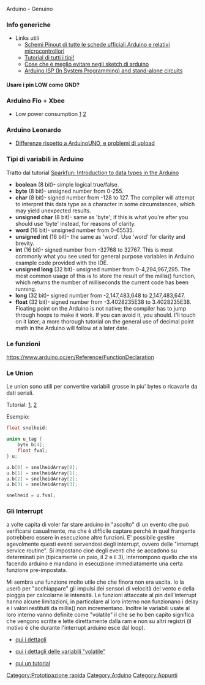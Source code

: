 Arduino - Genuino

### Info generiche

-   Links utili
    -   [Schemi Pinout di tutte le schede ufficiali Arduino e relativi
        microcontrollori](http://www.robot-italy.com/it/blog/progetti/450)
    -   [Tutorial di tutti i
        tipi!](http://tronixstuff.wordpress.com/tutorials/)
    -   [Cose che è meglio evitare negli sketch di
        arduino](http://miscsolutions.wordpress.com/2011/10/16/five-things-i-never-use-in-arduino-projects/)
    -   [Arduino ISP (In System Programming) and stand-alone
        circuits](http://www.open-electronics.org/arduino-isp-in-system-programming-and-stand-alone-circuits/)

#### Usare i pin LOW come GND?

### Arduino Fio + Xbee

-   Low power consumption
    [1](http://www.semifluid.com/2012/09/07/arduino-fio-low-power-setup/)
    [2](http://www.semifluid.com/2012/09/09/arduino-fio-internal-voltmeter-and-thermometer/)

### Arduino Leonardo

-   [Differenze rispetto a ArduinoUNO, e problemi di
    upload](https://sites.google.com/site/stevalenr/wiki/arduino-generico/arduino-leonardo/differenze-con-la-uno-e-problemi-di-upload)

### Tipi di variabili in Arduino

Tratto dal tutorial [Sparkfun: Introduction to data types in the
Arduino](https://learn.sparkfun.com/tutorials/data-types-in-arduino)

-   **boolean** (8 bit)- simple logical true/false.
-   **byte** (8 bit)- unsigned number from 0-255.
-   **char** (8 bit)- signed number from -128 to 127. The compiler will
    attempt to interpret this data type as a character in some
    circumstances, which may yield unexpected results.
-   **unsigned char** (8 bit)- same as 'byte'; if this is what you're
    after you should use 'byte' instead, for reasons of clarity.
-   **word** (16 bit)- unsigned number from 0-65535.
-   **unsigned int** (16 bit)- the same as 'word'. Use 'word' for
    clarity and brevity.
-   **int** (16 bit)- signed number from -32768 to 32767. This is most
    commonly what you see used for general purpose variables in Arduino
    example code provided with the IDE.
-   **unsigned long** (32 bit)- unsigned number from 0-4,294,967,295.
    The most common usage of this is to store the result of the millis()
    function, which returns the number of milliseconds the current code
    has been running.
-   **long** (32 bit)- signed number from -2,147,483,648 to
    2,147,483,647.
-   **float** (32 bit)- signed number from -3.4028235E38 to
    3.4028235E38. Floating point on the Arduino is not native; the
    compiler has to jump through hoops to make it work. If you can avoid
    it, you should. I'll touch on it later; a more thorough tutorial on
    the general use of decimal point math in the Arduino will follow at
    a later date.

### Le funzioni

<https://www.arduino.cc/en/Reference/FunctionDeclaration>

### Le Union

Le union sono utili per convertire variabili grosse in piu\' bytes o
ricavarle da dati seriali.

Tutorial: [1](http://forum.arduino.cc/index.php?PHPSESSID=qdqli9tdavp0mrv6s92kl8jka6&topic=43222.msg313148#msg313148), [2](http://www.utopiamechanicus.com/article/data-splitting-union-and-struct-c/)

Esempio:

``` {.cpp .numberLines}
float snelheid;

union u_tag {
    byte b[4];
    float fval;
} u;

u.b[0] = snelheidArray[0];
u.b[1] = snelheidArray[1];
u.b[2] = snelheidArray[2];
u.b[3] = snelheidArray[3];

snelheid = u.fval;
```

### Gli Interrupt

a volte capita di voler far stare arduino in \"ascolto\" di un evento
che può verificarsi casualmente, ma che è difficile captare perchè in
quel frangente potrebbero essere in esecuzione altre funzioni. E\'
possibile gestire agevolmente questi eventi servendosi degli interrupt,
ovvero delle \"interrupt service routine\". Si impostano cioè degli
eventi che se accadono su determinati pin (tipicamente un paio, il 2 e
il 3), interrompono quello che sta facendo arduino e mandano in
esecuzione immediatamente una certa funzione pre-impostata.

Mi sembra una funzione molto utile che che finora non era uscita. Io la
userò per \"acchiappare\" gli impulsi dei sensori di velocità del vento
e della pioggia per calcolarne le intensità. Le funzioni attaccate al
pin dell\'interrupt hanno alcune limitazioni, in particolare al loro
interno non funzionano i delay e i valori restituiti da millis() non
incrementano. Inoltre le variabili usate al loro interno vanno definite
come \"volatile\" il che se ho ben capito significa che vengono scritte
e lette direttamente dalla ram e non su altri registri (il motivo è che
durante l\'interrupt arduino esce dal loop).

-   [qui i dettagli](http://arduino.cc/en/Reference/attachInterrupt)

<!-- -->

-   [qui i dettagli delle variabili
    \"volatile\"](http://arduino.cc/en/Reference/Volatile)

<!-- -->

-   [qui un
    tutorial](http://www.maffucci.it/2012/06/11/appunti-su-arduino-interrupts/)

[Category:Prototipazione
rapida](Category:Prototipazione_rapida "wikilink")
[Category:Arduino](Category:Arduino "wikilink")
[Category:Appunti](Category:Appunti "wikilink")
